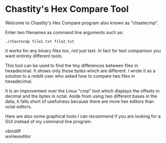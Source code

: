 # Chastity's Hex Compare Tool

Welcome to Chastity's Hex Compare program also known as "chastecmp".

Enter two filenames as command line arguments such as:

`./chastecmp file1.txt file2.txt`

It works for any binary files too, not just text. In fact for text comparison you want entirely different tools.

This tool can be used to find the tiny differences between files in hexadecimal. It shows only those bytes which are different. I wrote it as a solution to a reddit user who asked how to compare two files in hexadecimal.

It is an improvement over the Linux "cmp" tool which displays the offsets in decimal and the bytes in octal. Aside from using two different bases in the data, it falls short of usefulness because there are more hex editors than octal editors.

Here are also some graphical tools I can recommend if you are looking for a GUI instead of my command line program.

vbindiff  
wxHexeditor

